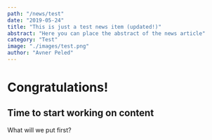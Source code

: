 ```yaml
---
path: "/news/test"
date: "2019-05-24"
title: "This is just a test news item (updated!)"
abstract: "Here you can place the abstract of the news article"
category: "Test"
image: "./images/test.png"
author: "Avner Peled"
---
```


# Congratulations!

## Time to start working on content
What will we put first?

